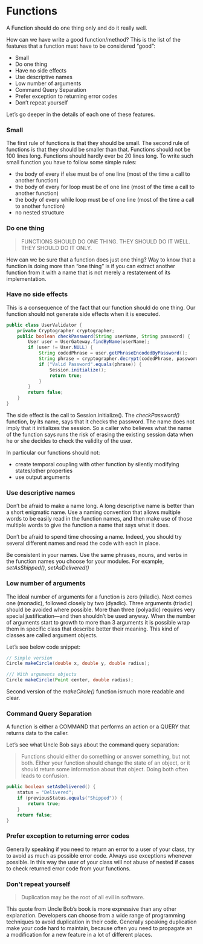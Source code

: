 # Functions

A Function should do one thing only and do it really well.

How can we have write a good function/method? This is the list of the features that a function must have to be considered “good”:

- Small
- Do one thing
- Have no side effects
- Use descriptive names
- Low number of arguments
- Command Query Separation
- Prefer exception to returning error codes
- Don’t repeat yourself

Let’s go deeper in the details of each one of these features.

### Small
The first rule of functions is that they should be small. The second rule of functions is that they should be smaller than that.
Functions should not be 100 lines long. Functions should hardly ever be 20 lines long.
To write such small function you have to follow some simple rules:
 - the body of every if else must be of one line (most of the time a call to another function)
 - the body of every for loop must be of one line (most of the time a call to another function)
 - the body of every while loop must be of one line (most of the time a call to another function)
 - no nested structure


### Do one thing
> FUNCTIONS SHOULD DO ONE THING. THEY SHOULD DO IT WELL. THEY SHOULD DO IT ONLY.

How can we be sure that a function does just one thing? Way to know that a function is doing more than “one thing” is if you can extract another function from it with a name that is not merely a restatement of its implementation.

### Have no side effects
This is a consequence of the fact that our function should do one thing. Our function should not generate side effects when it is executed.

``` java
public class UserValidator {
    private Cryptographer cryptographer;
    public boolean checkPassword(String userName, String password) {
        User user = UserGateway.findByName(userName);
        if (user != User.NULL) {
            String codedPhrase = user.getPhraseEncodedByPassword();
            String phrase = cryptographer.decrypt(codedPhrase, password);
            if ("Valid Password".equals(phrase)) {
                Session.initialize();
                return true;
            }
        }
        return false;
    }
}
```
The side effect is the call to Session.initialize(). The *checkPassword()* function, by its name, says that it checks the password. The name does not imply that it initializes the session. So a caller who believes what the name of the function says runs the risk of erasing the existing session data when he or she decides to check the validity of the user.

In particular our functions should not:

- create temporal coupling with other function by silently modifying states/other properties
- use output arguments

### Use descriptive names

Don’t be afraid to make a name long. A long descriptive name is better than a short enigmatic name. Use a naming convention that allows multiple words to be easily read in the function names, and then make use of those multiple words to give the function a name that says what it does.

Don’t be afraid to spend time choosing a name. Indeed, you should try several different names and read the code with each in place.

Be consistent in your names. Use the same phrases, nouns, and verbs in the function names you choose for your modules. For example, *setAsShipped()*, *setAsDelivered()*

### Low number of arguments
The ideal number of arguments for a function is zero (niladic). Next comes one (monadic), followed closely by two (dyadic). Three arguments (triadic) should be avoided where possible. More than three (polyadic) requires very special justification—and then shouldn’t be used anyway.
When the number of arguments start to growth to more than 3 arguments it is possible wrap them in specific class that describe better their meaning. This kind of classes are called argument objects. 

Let’s see below code snippet:
``` java
// Simple version
Circle makeCircle(double x, double y, double radius);

/// With arguments objects
Circle makeCircle(Point center, double radius);
```
Second version of the *makeCircle()* function ismuch more readable and clear.

### Command Query Separation
A function is either a COMMAND that performs an action or a QUERY that returns data to the caller.

Let’s see what Uncle Bob says about the command query separation:

>Functions should either do something or answer something, but not both. Either your function should change the state of an object, or it should return some information about that object. Doing both often leads to confusion.

``` java
public boolean setAsDelivered() {
    status = "Delivered";
    if (previousStatus.equals("Shipped")) {
        return true;
    }
    return false;
}
```

### Prefer exception to returning error codes

Generally speaking if you need to return an error to a user of your class, try to avoid as much as possible error code. Always use exceptions whenever possible. In this way the user of your class will not abuse of nested if cases to check returned error code from your functions.

### Don't repeat yourself

>Duplication may be the root of all evil in software.

This quote from Uncle Bob’s book is more expressive than any other explanation. Developers can choose from a wide range of programming techniques to avoid duplication in their code. Generally speaking duplication make your code hard to maintain, because often you need to propagate an a modification for a new feature in a lot of different places.
